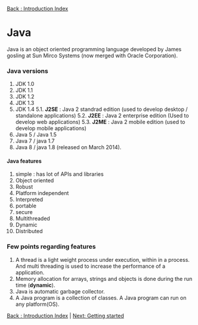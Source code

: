 [Back : Introduction Index](https://github.com/GowthamVasishta/java-conceptual/tree/master/Introduction)
# Java 
Java is an object oriented programming language developed by James gosling at Sun Mirco Systems (now merged with Oracle Corporation).

### Java versions
 1. JDK 1.0
 2. JDK 1.1
 3. JDK 1.2
 4. JDK 1.3
 5. JDK 1.4
	 5.1. **J2SE** : Java 2 standrad edition
	 (used to develop desktop / standalone applications)
	5.2. **J2EE** : Java 2 enterprise edition
	(Used to develop web applications)
	5.3. **J2ME** : Java 2 mobile edition
	(used to develop mobile applications)
6. Java 5 / Java 1.5
7. Java 7 / java 1.7
8. Java 8 / java 1.8 (released on March 2014).

#### Java features
1. simple : 	 has lot of APIs and libraries
2. Object oriented
3. Robust
4. Platform independent
5. Interpreted
6. portable
7. secure
8. Multithreaded
9. Dynamic
10. Distributed

### Few points regarding features

 1. A thread is a light weight process under execution, within in a process. And multi threading is used to increase the performance of a application.
 2. Memory allocation for arrays, strings and objects is done during the run time (**dynamic**).
 3. Java is automatic garbage collector.
 4. A Java program is a collection of classes. A Java program can run on any platform(OS).  
 
 [Back : Introduction Index](https://github.com/GowthamVasishta/java-conceptual/tree/master/Introduction) | [Next: Getting started](https://github.com/GowthamVasishta/java-conceptual/blob/master/Introduction/started.md)
